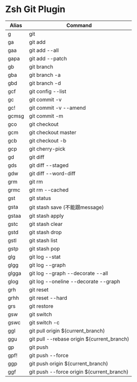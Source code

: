 # Zsh Git Plugin

| Alias | Command                                    |
|-------|--------------------------------------------|
| g     | git                                        |
| ga    | git add                                    |
| gaa   | git add --all                              |
| gapa  | git add --patch                            |
| gb    | git branch                                 |
| gba   | git branch -a                              |
| gbd   | git branch -d                              |
| gcf   | git config --list                          |
| gc    | git commit -v                              |
| gc!   | git commit -v --amend                      |
| gcmsg | git commit -m                              |
| gco   | git checkout                               |
| gcm   | git checkout master                        |
| gcb   | git checkout -b                            |
| gcp   | git cherry-pick                            |
| gd    | git diff                                   |
| gds   | git diff --staged                          |
| gdw   | git diff --word-diff                       |
| grm   | git rm                                     |
| grmc  | git rm --cached                            |
| gst   | git status                                 |
| gsta  | git stash save (不能跟message)             |
| gstaa | git stash apply                            |
| gstc  | git stash clear                            |
| gstd  | git stash drop                             |
| gstl  | git stash list                             |
| gstp  | git stash pop                              |
| glg   | git log --stat                             |
| glgg  | git log --graph                            |
| glgga | git log --graph --decorate --all           |
| glog  | git log --oneline --decorate --graph       |
| grh   | git reset                                  |
| grhh  | git reset --hard                           |
| grs   | git restore                                |
| gsw   | git switch                                 |
| gswc  | git switch -c                              |
| ggl   | git pull origin $(current_branch)          |
| ggu   | git pull --rebase origin $(current_branch) |
| gp    | git push                                   |
| gpf!  | git push --force                           |
| ggp   | git push origin $(current_branch)          |
| ggf   | git push --force origin $(current_branch)  |
